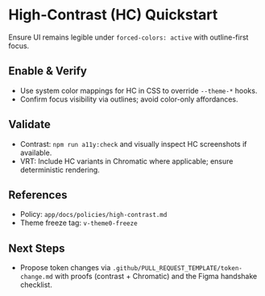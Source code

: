 # High-Contrast (HC) Quickstart

Ensure UI remains legible under `forced-colors: active` with outline-first focus.

## Enable & Verify
- Use system color mappings for HC in CSS to override `--theme-*` hooks.
- Confirm focus visibility via outlines; avoid color-only affordances.

## Validate
- Contrast: `npm run a11y:check` and visually inspect HC screenshots if available.
- VRT: Include HC variants in Chromatic where applicable; ensure deterministic rendering.

## References
- Policy: `app/docs/policies/high-contrast.md`
- Theme freeze tag: `v-theme0-freeze`

## Next Steps
- Propose token changes via `.github/PULL_REQUEST_TEMPLATE/token-change.md` with proofs (contrast + Chromatic) and the Figma handshake checklist.
